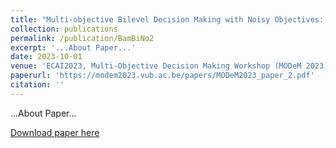 ```yaml
---
title: "Multi-objective Bilevel Decision Making with Noisy Objectives: A Batch Bayesian Approach"
collection: publications
permalink: /publication/BamBiNo2
excerpt: '...About Paper...'
date: 2023-10-01
venue: 'ECAI2023, Multi-Objective Decision Making Workshop (MODeM 2023)'
paperurl: 'https://modem2023.vub.ac.be/papers/MODeM2023_paper_2.pdf'
citation: ''
---
```

...About Paper...

[Download paper here](https://modem2023.vub.ac.be/papers/MODeM2023_paper_2.pdf)
